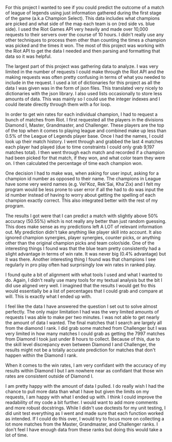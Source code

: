 For this project I wanted to see if you could predict the outcome of a match of league of legends using just information gathered during the first stage of the game (a.k.a Champion Select). This data includes what champions are picked and what side of the map each team is on (red side vs. blue side). I used the Riot Games API very heavily and made over 10,000 requests to their servers over the course of 10 hours. I didn't really use any other techniques to process them other than counting the times a champion was picked and the times it won. The most of this project was working with the Riot API to get the data I needed and then parsing and formatting that data so it was helpful.

The largest part of this project was gathering data to analyze. I was very limited in the number of requests I could make through the Riot API and the making requests was often pretty confusing in terms of what you needed to include in the request. I used a lot of dictionaries for this project as all the data I was given was in the form of json files. This translated very nicely to dictionaries with the json library. I also used lists occasionally to store less amounts of data. This was mainly so I could use the integer indexes and I could iterate directly through them with a for loop.

In order to get win rates for each individual champion, I had to request a bunch of matches from Riot. I first requested all the players in the divisions Diamond I, Master, Grandmaster, and Challenger. These players are the top of the top when it comes to playing league and combined make up less than 0.5% of the League of Legends player base. Once I had the names, I could look up their match history. I went through and grabbed the last 4 matches each player had played (due to time constraints I could only grab 9,197 matches total). I then went through each match and recorded if a champion had been picked for that match, if they won, and what color team they were on. I then calculated the percentage of time each champion won.

One decision I had to make was, when asking for user input, asking for a champion id number as opposed to their name. The champions in League have some very weird names (e.g. Vel'Koz, Rek'Sai, Kha'Zix) and I felt my program would be less prone to user error if all the had to do was input the id number instead of having to worry about getting the spelling of each champion exactly correct. This also integrated better with the rest of my program.

The results I got were that I can predict a match with slightly above 50% accuracy (50.55%) which is not really any better than just random guessing. This does make sense as my predictions left A LOT of relevant information out. My prediction didn't take anything like player skill into account. It also ignored champion synergies, player synergies, counter picks, or anything other than the original champion picks and team color/side. One of the interesting things I found was that the blue team pretty consistently had a slight advantage in terms of win rate. It was never big (0.4% advantage) but it was there. Another interesting thing I found was that champions I see regularly in pro play often had surprisingly low win rates in ranked play.

I found quite a bit of alignment with what tools I used and what I wanted to do. Again, I didn't really use many tools for my textual analysis but the bit I did use aligned very well. I imagined that the results I would get fro this would essentially be a list of percentages that I could grab and compare at will. This is exactly what I ended up with.

I feel like the data I have answered the question I set out to solve almost perfectly. The only major limitation I had was the very limited amounts of requests I was able to make per two minutes. I was not able to get nearly the amount of data I wanted. The final matches that I search are largely all from the diamond I rank. I did grab some matched from Challenger but I was very limited in how many matches I could grab as getting the 7997 matches from Diamond I took just under 8 hours to collect. Because of this, due to the skill level discrepancy even between Diamond I and Challenger, the results might not be a totally accurate prediction for matches that don't happen within the Diamond I rank.

When it comes to the win rates, I am very confidant with the accuracy of my results within Diamond I but I am nowhere near as confidant that those win rates are consistent outside of Diamond I.

I am pretty happy with the amount of data I pulled. I do really wish I had the chance to pull more data than what I have but given the limits on my requests, I am happy with what I ended up with. I think I could improve the readability of my code a bit further. I would want to add more comments and more robust docstrings. While I didn't use doctests for my unit testing, I did unit test everything as I went and made sure that each function worked as intended. If I could do this over, I would try to focus more on collecting a lot more matches from the Master, Grandmaster, and Challenger ranks. I don't feel I have enough data from these ranks but doing this would take a lot of time.
